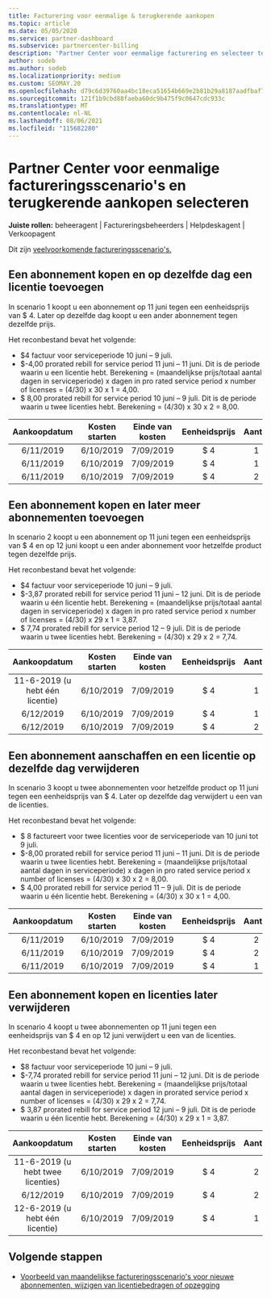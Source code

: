 ```yaml
---
title: Facturering voor eenmalige & terugkerende aankopen
ms.topic: article
ms.date: 05/05/2020
ms.service: partner-dashboard
ms.subservice: partnercenter-billing
description: 'Partner Center voor eenmalige facturering en selecteer terugkerende aankopen: wanneer u abonnementen aanschaft, meer abonnementen toevoegt, licenties toevoegt of verwijdert.'
author: sodeb
ms.author: sodeb
ms.localizationpriority: medium
ms.custom: SEOMAY.20
ms.openlocfilehash: d79c6d39760aa4bc18eca51654b669e2b81b29a8187aadfbaf79601ee537b15b
ms.sourcegitcommit: 121f1b9cbd88faeba60dc9b475f9c0647cdc933c
ms.translationtype: MT
ms.contentlocale: nl-NL
ms.lasthandoff: 08/06/2021
ms.locfileid: "115682280"
---
```

# <a name="partner-center-billing-scenarios-for-one-time-and-select-recurring-purchases"></a>Partner Center voor eenmalige factureringsscenario's en terugkerende aankopen selecteren

**Juiste rollen:** beheeragent | Factureringsbeheerders | Helpdeskagent | Verkoopagent

Dit zijn [veelvoorkomende factureringsscenario's.](common-billing-scenarios.md) 

## <a name="purchase-a-subscription-and-add-a-license-on-the-same-day"></a>Een abonnement kopen en op dezelfde dag een licentie toevoegen

In scenario 1 koopt u een abonnement op 11 juni tegen een eenheidsprijs van $ 4. Later op dezelfde dag koopt u een ander abonnement tegen dezelfde prijs.

Het reconbestand bevat het volgende:

- $4 factuur voor serviceperiode 10 juni – 9 juli.
- $-4,00 prorated rebill for service period 11 juni – 11 juni. Dit is de periode waarin u een licentie hebt. Berekening = (maandelijkse prijs/totaal aantal dagen in serviceperiode) x dagen in pro rated service period x number of licenses = (4/30) x 30 x 1 = 4,00.
- $ 8,00 prorated rebill for service period 10 juni – 9 juli. Dit is de periode waarin u twee licenties hebt. Berekening = (4/30) x 30 x 2 = 8,00.

|**Aankoopdatum**   |**Kosten starten** |**Einde van kosten**  |**Eenheidsprijs**  |**Aantal**  |**Bedrag** |**Kostentype** |
|:------:|:------:|:------:|:------:|:------:|:------:|:-----:|
|6/11/2019      |6/10/2019   |7/09/2019         |$ 4                |1                 |$ 4            |Nieuw         |
|6/11/2019     | 6/10/2019    |7/09/2019        |$ 4        |1        | -$4       |addQuantity           |
|6/11/2019     | 6/10/2019    |7/09/2019        |$ 4        | 2      |$ 8         |addQuantity           |

## <a name="purchase-a-subscription-and-add-more-subscriptions-later"></a>Een abonnement kopen en later meer abonnementen toevoegen

In scenario 2 koopt u een abonnement op 11 juni tegen een eenheidsprijs van $ 4 en op 12 juni koopt u een ander abonnement voor hetzelfde product tegen dezelfde prijs.

Het reconbestand bevat het volgende:

- $4 factuur voor serviceperiode 10 juni – 9 juli.
- $-3,87 prorated rebill for service period 11 juni – 12 juni. Dit is de periode waarin u één licentie hebt. Berekening = (maandelijkse prijs/totaal aantal dagen in serviceperiode) x dagen in pro rated service period x number of licenses = (4/30) x 29 x 1 = 3,87.
- $ 7,74 prorated rebill for service period 12 – 9 juli. Dit is de periode waarin u twee licenties hebt. Berekening = (4/30) x 29 x 2 = 7,74.

|**Aankoopdatum**   |**Kosten starten** |**Einde van kosten**  |**Eenheidsprijs**  |**Aantal**  |**Bedrag** |**Kostentype** |
|:------:|:------:|:------:|:------:|:------:|:------:|:-----:|
|11-6-2019 (u hebt één licentie)     |6/10/2019   |7/09/2019         |$ 4         |1        |$ 4            |Nieuw         |
|6/12/2019     | 6/10/2019    |7/09/2019        |$ 4        |1        | -$3,87       |addQuantity           |
|6/12/2019     | 6/10/2019    |7/09/2019        |$ 4        | 2      |$ 7,74       |addQuantity           |

## <a name="purchase-a-subscription-and-remove-a-license-on-the-same-day"></a>Een abonnement aanschaffen en een licentie op dezelfde dag verwijderen

In scenario 3 koopt u twee abonnementen voor hetzelfde product op 11 juni tegen een eenheidsprijs van $ 4. Later op dezelfde dag verwijdert u een van de licenties.  

Het reconbestand bevat het volgende:

- $ 8 factureert voor twee licenties voor de serviceperiode van 10 juni tot 9 juli.
- $-8,00 prorated rebill for service period 11 juni – 11 juni. Dit is de periode waarin u twee licenties hebt. Berekening = (maandelijkse prijs/totaal aantal dagen in serviceperiode) x dagen in pro rated service period x number of licenses = (4/30) x 30 x 2 = 8,00.
- $ 4,00 prorated rebill for service period 11 – 9 juli. Dit is de periode waarin u één licentie hebt. Berekening = (4/30) x 30 x 1 = 4,00.

|**Aankoopdatum**   |**Kosten starten** |**Einde van kosten**  |**Eenheidsprijs**  |**Aantal**  |**Bedrag** |**Kostentype** |
|:------:|:------:|:------:|:------:|:------:|:------:|:-----:|
|6/11/2019      |6/10/2019   |7/09/2019         |$ 4                |2                 |$ 8            |Nieuw         |
|6/11/2019     | 6/10/2019    |7/09/2019        |$ 4        |2        | -$8       |removeQuantity           |
|6/11/2019     | 6/10/2019    |7/09/2019        |$ 4        | 1      |$ 4         |removeQuantity           |

## <a name="purchase-a-subscription-and-remove-licenses-later"></a>Een abonnement kopen en licenties later verwijderen

In scenario 4 koopt u twee abonnementen op 11 juni tegen een eenheidsprijs van $ 4 en op 12 juni verwijdert u een van de licenties.

Het reconbestand bevat het volgende:

- $8 factuur voor serviceperiode 10 juni – 9 juli.
- $-7,74 prorated rebill for service period 11 juni – 12 juni. Dit is de periode waarin u twee licenties hebt. Berekening = (maandelijkse prijs/totaal aantal dagen in serviceperiode) x dagen in prorated service period x number of licenses = (4/30) x 29 x 2 = 7,74.
- $ 3,87 prorated rebill for service period 12 juni – 9 juli. Dit is de periode waarin u één licentie hebt. Berekening = (4/30) x 29 x 1 = 3,87.

|**Aankoopdatum**   |**Kosten starten** |**Einde van kosten**  |**Eenheidsprijs**  |**Aantal**  |**Bedrag** |**Kostentype** |
|:------:|:------:|:------:|:------:|:------:|:------:|:-----:|
|11-6-2019 (u hebt twee licenties)     |6/10/2019   |7/09/2019         |$ 4         |2        |$ 8       |Nieuw       |
|6/12/2019     | 6/10/2019    |7/09/2019        |$ 4        |2        | -$7,74       |removeQuantity           |
|12-6-2019 (u hebt één licentie)    | 6/10/2019    |7/09/2019   |$ 4    |1      |$ 3,87    |removeQuantity |

## <a name="next-steps"></a>Volgende stappen

- [Voorbeeld van maandelijkse factureringsscenario's voor nieuwe abonnementen, wijzigen van licentiebedragen of opzegging](common-billing-scenarios-monthly.md)